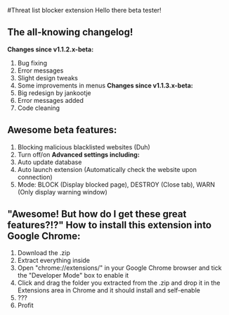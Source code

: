 #Threat list blocker extension
Hello there beta tester!

The all-knowing changelog!
-----------
**Changes since v1.1.2.x-beta:**
1. Bug fixing
2. Error messages
3. Slight design tweaks
4. Some improvements in menus
**Changes since v1.1.3.x-beta:**
1. Big redesign by jankootje
2. Error messages added
3. Code cleaning

Awesome beta features:
-----------
1. Blocking malicious blacklisted websites (Duh)
2. Turn off/on
**Advanced settings including:**
1. Auto update database
2. Auto launch extension (Automatically check the website upon connection)
3. Mode: BLOCK (Display blocked page), DESTROY (Close tab), WARN (Only display warning window)

**"Awesome! But how do I get these great features?!?"**
How to install this extension into Google Chrome:
-----------
1. Download the .zip
2. Extract everything inside
3. Open "chrome://extensions/" in your Google Chrome browser and tick  the "Developer Mode" box to enable it
4. Click and drag the folder you extracted from the .zip and drop it  in the Extensions area in Chrome and it should install and self-enable
5. ???
6. Profit